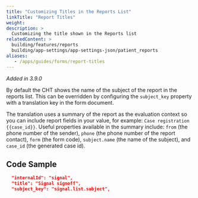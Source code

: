 ```yaml
---
title: "Customizing Titles in the Reports List"
linkTitle: "Report Titles"
weight: 
description: >
  Customizing the title shown in the Reports list
relatedContent: >
  building/features/reports
  building/app-settings/app-settings-json/patient_reports
aliases:
   - /apps/guides/forms/report-titles
---
```


_Added in 3.9.0_

By default the CHT shows the name of the subject of the report in the reports list. This can be overridden by configuring the `subject_key` property with a translation key in the form document.

The translation uses a summary of the report as the evaluation context so you can include report fields in your value, for example: `Case registration {{case_id}}`. Useful properties available in the summary include: `from` (the phone number of the sender), `phone` (the phone number of the report contact), `form` (the form code), `subject.name` (the name of the subject), and `case_id` (the generated case id).

## Code Sample

```json
  "internalId": "signal",
  "title": "Signal signoff",
  "subject_key": "signal.list.subject",
```

